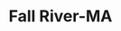 ---
title: Fall River-MA
slug: fall-river-ma
f_state:
- cms/state/massachusetts.md
f_locations:
- cms/payday-loan/check-place-13967.md
- cms/payday-loan/mo-money-inc-21003.md
- cms/payday-loan/pawtucket-pawnbrokers-too-23503.md
- cms/payday-loan/pawtucket-pawnbrokers-too-23504.md
- cms/payday-loan/richard-p-dias-constable-26014.md
updated-on: '2024-05-30T13:41:28.615Z'
created-on: '2024-05-30T13:41:28.615Z'
published-on: '2024-05-30T13:54:32.469Z'
f_city: Fall River
layout: '[city].html'
tags: city
---